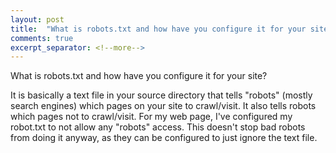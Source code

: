 ```yaml
---
layout: post
title:  "What is robots.txt and how have you configure it for your site?"
comments: true
excerpt_separator: <!--more-->
---
```


What is robots.txt and how have you configure it for your site?
<!--more-->

It is basically a text file in your source directory that tells "robots" (mostly search engines) which pages on your site to crawl/visit. It also tells robots which pages not to crawl/visit.
For my web page, I've configured my robot.txt to not allow any "robots" access. This doesn't stop bad robots from doing it anyway, as they can be configured to just ignore the text file.